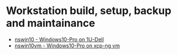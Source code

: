# Workstation build, setup, backup and maintainance

- [nswin10 - Windows10-Pro on 1U-Dell](./nswin10)
- [nswin10vm - Windows10-Pro on xcp-ng vm](./nswin10vm)
